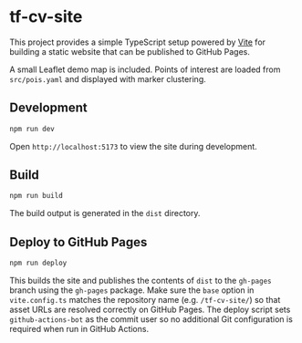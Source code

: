 # tf-cv-site

This project provides a simple TypeScript setup powered by [Vite](https://vitejs.dev/) for building a static website that can be published to GitHub Pages.

A small Leaflet demo map is included. Points of interest are loaded from `src/pois.yaml` and displayed with marker clustering.

## Development

```bash
npm run dev
```

Open `http://localhost:5173` to view the site during development.

## Build

```bash
npm run build
```

The build output is generated in the `dist` directory.

## Deploy to GitHub Pages

```bash
npm run deploy
```

This builds the site and publishes the contents of `dist` to the `gh-pages` branch using the `gh-pages` package.
Make sure the `base` option in `vite.config.ts` matches the repository
name (e.g. `/tf-cv-site/`) so that asset URLs are resolved correctly on
GitHub Pages.
The deploy script sets `github-actions-bot` as the commit user so no
additional Git configuration is required when run in GitHub Actions.
